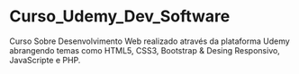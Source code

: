 # Curso_Udemy_Dev_Software

Curso Sobre Desenvolvimento Web realizado através da plataforma Udemy abrangendo temas como HTML5, CSS3, Bootstrap & Desing Responsivo, JavaScripte e PHP. 
